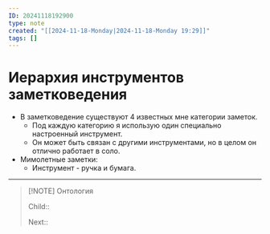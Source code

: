 ```yaml
---
ID: 20241118192900
type: note
created: "[[2024-11-18-Monday|2024-11-18-Monday 19:29]]"
tags: []
---
```

#  Иерархия инструментов заметковедения

- В заметковедение существуют 4 известных мне категории заметок.
	- ﻿﻿Под каждую категорию я использую один специально настроенный инструмент. 
	- Он может быть связан с другими инструментами, но в целом он отлично работает в соло.
- ﻿﻿Мимолетные заметки:
	- ﻿﻿Инструмент - ручка и бумага.

---


> [!NOTE] Онтология
> 
> Child:: 
> 
> Next:: 
